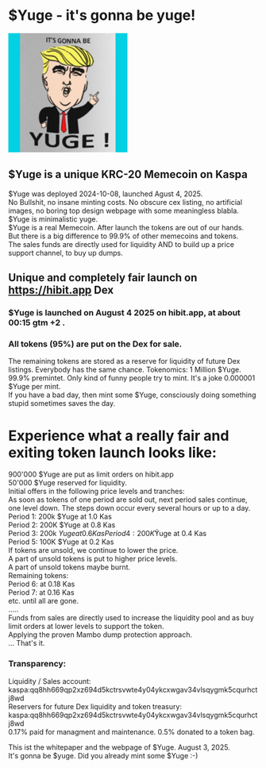 # $Yuge - it's gonna be yuge!

<img src="https://raw.githubusercontent.com/Mambo-Token/MamboLaunchPad/refs/heads/main/logos/YUGE-Logo400x.jpg" width="240" height="240">

## $Yuge is a unique KRC-20 Memecoin on Kaspa
$Yuge was deployed 2024-10-08, launched Agust 4, 2025.   
No Bullshit, no insane minting costs. No obscure cex listing, no artificial images, no boring top design webpage with some meaningless blabla.  
$Yuge is minimalistic yuge.  
$Yuge is a real Memecoin. After launch the tokens are out of our hands.  
But there is a big difference to 99.9% of other memecoins and tokens.  
The sales funds are directly used for liquidity AND to build up a price support channel, to buy up dumps.  

## Unique and completely fair launch on https://hibit.app Dex

### $Yuge is launched on August 4 2025 on hibit.app, at about 00:15 gtm +2 .

### All tokens (95%) are put on the Dex for sale.
The remaining tokens are stored as a reserve for liquidity of future Dex listings.
Everybody has the same chance.
Tokenomics: 1 Million $Yuge. 99.9% premintet.
Only kind of funny people try to mint. It's a joke 0.000001 $Yuge per mint.   
If you have a bad day, then mint some $Yuge, consciously doing something stupid sometimes saves the day.  

# Experience what a really fair and exiting token launch looks like:  
900'000 $Yuge are put as limit orders on hibit.app  
50'000 $Yuge reserved for liquidity.  
Initial offers in the following price levels and tranches:  
As soon as tokens of one period are sold out, next period sales continue, one level down.
The steps down occur every several hours or up to a day.
Period 1: 200k $Yuge at 1.0 Kas  
Period 2: 200K $Yuge at 0.8 Kas  
Period 3: 200k $Yuge at 0.6 Kas  
Period 4: 200K ̈́$Yuge at 0.4 Kas  
Period 5: 100K $Yuge at 0.2 Kas  
If tokens are unsold, we continue to lower the price.  
A part of unsold tokens is put to higher price levels.  
A part of unsold tokens maybe burnt.  
Remaining tokens:  
Period 6: at 0.18 Kas  
Period 7: at 0.16 Kas  
etc.  until all are gone.  
.....  
Funds from sales are directly used to increase the liquidity pool and as buy limit orders at lower levels to support the token.  
Applying the proven Mambo dump protection approach.  
...
That's it.  

### Transparency:
Liquidity / Sales account: kaspa:qq8hh669qp2xz694d5kctrsvwte4y04ykcxwgav34vlsqygmk5cqurhctj8wd  
Reservers for future Dex liquidity and token treasury:  
kaspa:qq8hh669qp2xz694d5kctrsvwte4y04ykcxwgav34vlsqygmk5cqurhctj8wd  
0.17% paid for managment and maintenance.
0.5% donated to a token bag.

This ist the whitepaper and the webpage of $Yuge. August 3, 2025.  
It's gonna be $yuge. 
Did you already mint some $Yuge :-)  
